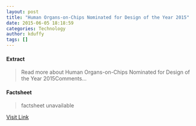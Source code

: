 ```yaml
---
layout: post
title: "Human Organs-on-Chips Nominated for Design of the Year 2015"
date: 2015-06-05 18:18:59
categories: Technology
author: kduffy
tags: []
---
```



#### Extract
>Read more about Human Organs-on-Chips Nominated for Design of the Year 2015Comments...

#### Factsheet
>factsheet unavailable

[Visit Link](http://www.pddnet.com/news/2015/06/human-organs-chips-nominated-design-year-2015)


